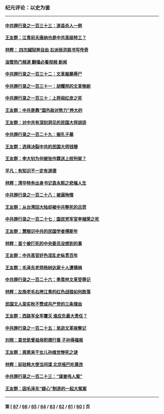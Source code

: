 ### 纪元评论：以史为鉴
---
#### [中共罪行录之一百三十三：道县杀人一例](../../pages/nsc1028/n14014033.md?06120330) 
#### [王友群：江青前夫唐纳也是中共高级特工？](../../pages/nsc1028/n14011375.md?06120330) 
#### [林辉： 四次越狱奔自由 右派徐洪慈书写传奇](../../pages/nsc1028/n14010438.md?06120330) 
#### [油管热门频道 翻墙必看视频 新闻](ok?06120330)
#### [中共罪行录之一百三十二：文革掘墓辱尸](../../pages/nsc1028/n14009626.md?06120330) 
#### [中共罪行录之一百三十一：胡耀邦的文革惨剧](../../pages/nsc1028/n14007184.md?06120330) 
#### [中共罪行录之一百三十：上将阎红彦之死](../../pages/nsc1028/n14004426.md?06120330) 
#### [王友群：中共是靠“国外敌对势力”养大的](../../pages/nsc1028/n14004284.md?06120330) 
#### [王友群：对中共有深刻洞见的民国大师胡适](../../pages/nsc1028/n14003453.md?06120330) 
#### [中共罪行录之一百二十九：掘孔子墓](../../pages/nsc1028/n14003058.md?06120330) 
#### [王友群：选择决裂中共的民国大师钱穆](../../pages/nsc1028/n14001046.md?06120330) 
#### [王友群：李大钊为何被张作霖送上绞刑架？](../../pages/nsc1028/n13999290.md?06120330) 
#### [平凡：有知识不一定有道德](../../pages/nsc1028/n13998913.md?06120330) 
#### [林辉：清华特务出身书记袁永熙之悲催人生](../../pages/nsc1028/n13997413.md?06120330) 
#### [中共罪行录之一百二十八：被逼殉情](../../pages/nsc1028/n13991056.md?06120330) 
#### [王友群：从台湾回大陆却被中共整死的吕荧](../../pages/nsc1028/n13989235.md?06120330) 
#### [中共罪行录之一百二十七：国民党军官李植荣之死](../../pages/nsc1028/n13989006.md?06120330) 
#### [王友群：慧眼识中共的民国学者傅斯年](../../pages/nsc1028/n13988371.md?06120330) 
#### [林辉：首个被打死的中央委员没想到的事](../../pages/nsc1028/n13987400.md?06120330) 
#### [王友群：中共高官好色淫乱史纵贯百年](../../pages/nsc1028/n13986035.md?06120330) 
#### [王友群：毛泽东老师杨树达家十人遭横祸](../../pages/nsc1028/n13984103.md?06120330) 
#### [中共罪行录之一百二十六：季羡林文革受辱记](../../pages/nsc1028/n13980310.md?06120330) 
#### [林辉：左挽老毛右挎江青的红色战狼如何跌落](../../pages/nsc1028/n13979615.md?06120330) 
#### [民国文人梁实秋不赞成共产党的三条理由](../../pages/nsc1028/n13979403.md?06120330) 
#### [王友群：西路军全军覆灭 谁应负最大责任？](../../pages/nsc1028/n13975235.md?06120330) 
#### [中共罪行录之一百二十五：吴宓文革挨整记](../../pages/nsc1028/n13975630.md?06120330) 
#### [刘晓：袁世凯曾祖母积德行善 子孙得福报](../../pages/nsc1028/n13975138.md?06120330) 
#### [王友群：周恩来干女儿孙维世惨死之谜](../../pages/nsc1028/n13972452.md?06120330) 
#### [林辉：前驻韩大使当间谍 北京哑巴吃黄连](../../pages/nsc1028/n13971434.md?06120330) 
#### [中共罪行录之一百二十三：“谋害伟人案”](../../pages/nsc1028/n13972044.md?06120330) 
#### [王友群：因毛泽东“疑心”制造的一起大冤案](../../pages/nsc1028/n13967794.md?06120330) 

---
#### 第 [ [67](./67.md?06120330) / [66](./66.md?06120330) / [65](./65.md?06120330) / [64](./64.md?06120330) / [63](./63.md?06120330) / [62](./62.md?06120330) / [61](./61.md?06120330) / [60](./60.md?06120330) ] 页
